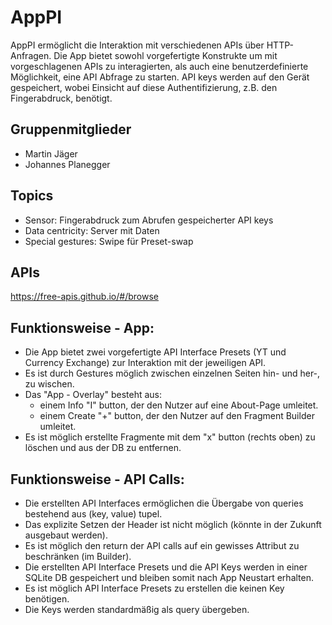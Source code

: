 # AppPI
  AppPI ermöglicht die Interaktion mit verschiedenen APIs über HTTP-Anfragen. Die App bietet sowohl vorgefertigte Konstrukte um mit vorgeschlagenen APIs zu interagierten, als auch eine benutzerdefinierte Möglichkeit, eine API Abfrage zu starten. API keys werden auf den Gerät gespeichert, wobei Einsicht auf diese Authentifizierung, z.B. den Fingerabdruck, benötigt.	

## Gruppenmitglieder
  - Martin Jäger
  - Johannes Planegger

## Topics
  - Sensor: Fingerabdruck zum Abrufen gespeicherter API keys
  - Data centricity: Server mit Daten
  - Special gestures: Swipe für Preset-swap

## APIs
https://free-apis.github.io/#/browse

## Funktionsweise - App:
  - Die App bietet zwei vorgefertigte API Interface Presets (YT und Currency Exchange) zur Interaktion mit der jeweiligen API.
  - Es ist durch Gestures möglich zwischen einzelnen Seiten hin- und her-, zu wischen.
  - Das "App - Overlay" besteht aus:
    - einem Info "I" button, der den Nutzer auf eine About-Page umleitet.
    - einem Create "+" button, der den Nutzer auf den Fragment Builder umleitet.
  - Es ist möglich erstellte Fragmente mit dem "x" button (rechts oben) zu löschen und aus der DB zu entfernen.

## Funktionsweise - API Calls:
  - Die erstellten API Interfaces ermöglichen die Übergabe von queries bestehend aus (key, value) tupel.
  - Das explizite Setzen der Header ist nicht möglich (könnte in der Zukunft ausgebaut werden).
  - Es ist möglich den return der API calls auf ein gewisses Attribut zu beschränken (im Builder).
  - Die erstellten API Interface Presets und die API Keys werden in einer SQLite DB gespeichert und bleiben somit nach App Neustart erhalten.
  - Es ist möglich API Interface Presets zu erstellen die keinen Key benötigen.
  - Die Keys werden standardmäßig als query übergeben.
